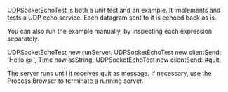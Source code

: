 UDPSocketEchoTest is both a unit test and an example.
It implements and tests a UDP echo service.
Each datagram sent to it is echoed back as is.

You can also run the example manually,
by inspecting each expression separately.

  UDPSocketEchoTest new runServer.
  UDPSocketEchoTest new clientSend: 'Hello @ ', Time now asString.
  UDPSocketEchoTest new clientSend: #quit.

The server runs until it receives quit as message. If necessary, use the Process Browser to terminate a running server.